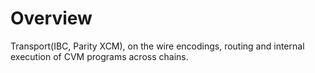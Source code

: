 # Overview

Transport(IBC, Parity XCM), on the wire encodings, routing and internal execution of CVM programs across chains.
